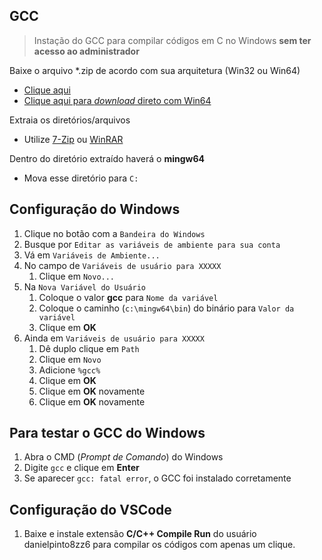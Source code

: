 ## GCC
> Instação do GCC para compilar códigos em C no Windows **sem ter acesso ao administrador**

Baixe o arquivo *.zip de acordo com sua arquitetura (Win32 ou Win64)
* [Clique aqui](https://winlibs.com/)
* [Clique aqui para *download* direto com Win64](https://github.com/brechtsanders/winlibs_mingw/releases/download/15.2.0posix-13.0.0-ucrt-r1/winlibs-x86_64-posix-seh-gcc-15.2.0-mingw-w64ucrt-13.0.0-r1.7z)

Extraia os diretórios/arquivos
* Utilize [7-Zip](https://www.7-zip.org/) ou [WinRAR](https://www.win-rar.com/start.html?&L=9.)

Dentro do diretório extraído haverá o **mingw64**
* Mova esse diretório para `C:`

## Configuração do Windows
1. Clique no botão com a `Bandeira do Windows`
2. Busque por `Editar as variáveis de ambiente para sua conta`
3. Vá em `Variáveis de Ambiente...`
4. No campo de `Variáveis de usuário para XXXXX` 
    1. Clique em `Novo...`
5. Na `Nova Variável do Usuário`
    1. Coloque o valor **gcc** para `Nome da variável`
    2. Coloque o caminho (`c:\mingw64\bin`) do binário para `Valor da variável`
    3. Clique em **OK**
6. Ainda em `Variáveis de usuário para XXXXX`
    1. Dê duplo clique em `Path`
    2. Clique em `Novo`
    3. Adicione `%gcc%`
    4. Clique em **OK**
    5. Clique em **OK** novamente
    6. Clique em **OK** novamente


## Para testar o GCC do Windows
1. Abra o CMD (*Prompt de Comando*) do Windows
2. Digite `gcc` e clique em **Enter**
3. Se aparecer `gcc: fatal error`, o GCC foi instalado corretamente

## Configuração do VSCode
1. Baixe e instale extensão **C/C++ Compile Run** do usuário danielpinto8zz6 para compilar os códigos com apenas um clique.